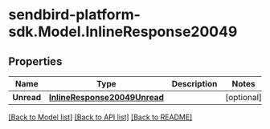
# sendbird-platform-sdk.Model.InlineResponse20049

## Properties

Name | Type | Description | Notes
------------ | ------------- | ------------- | -------------
**Unread** | [**InlineResponse20049Unread**](InlineResponse20049Unread.md) |  | [optional] 

[[Back to Model list]](../README.md#documentation-for-models)
[[Back to API list]](../README.md#documentation-for-api-endpoints)
[[Back to README]](../README.md)

